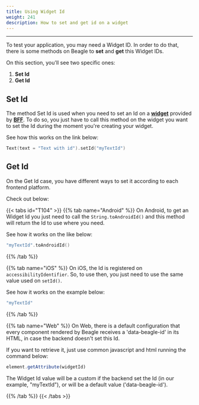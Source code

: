 ```yaml
---
title: Using Widget Id
weight: 241
description: How to set and get id on a widget
---
```


---

To test your application, you may need a Widget ID. In order to do that, there is some methods on Beagle to **set** and **get** this Widget IDs.

On this section, you'll see two specific ones:

1. **Set Id**
2. **Get Id**

## Set Id

The method Set Id is used when you need to set an Id on a [**widget**](/docs/api/widget)  provided by [**BFF**](/docs/key-concepts#backend-for-frontend). To do so, you just have to call this method on the widget you want to set the Id during the moment you're creating your widget. 

See how this works on the link below:


```kotlin
Text(text = "Text with id").setId("myTextId")
```

## Get Id

On the Get Id case, you have different ways to set it according to each frontend platform.

Check out below: 

{{< tabs id="T104" >}}
{{% tab name="Android" %}}
On Android, to get an Widget Id you just need to call the `String.toAndroidId()` and this method will return the Id to use where you need. 

See how it works on the like below: 
 

```kotlin
"myTextId".toAndroidId()
```
{{% /tab %}}

{{% tab name="iOS" %}}
On iOS, the Id is registered on `accessibilityIdentifier`. So, to use then, you just need to use the same value used on `setId()`.

See how it works on the example below:

```swift
"myTextId"
```
{{% /tab %}}

{{% tab name="Web" %}}
On Web, there is a default configuration that every component rendered by Beagle receives a 'data-beagle-id' in its HTML, in case the backend doesn't set this Id.

If you want to retrieve it, just use common javascript and html running the command below:

```javascript
element.getAttribute(widgetId)
```

The Widget Id value will be a custom if the backend set the Id \(in our example, "myTextId"\), or will be a default value \('data-beagle-id'\).

{{% /tab %}}
{{< /tabs >}}

